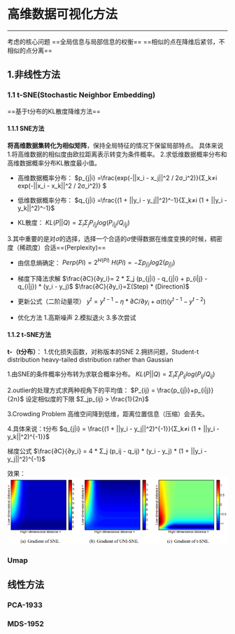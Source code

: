 # 高维数据可视化方法

---
考虑的核心问题
==全局信息与局部信息的权衡==
==相似的点在降维后紧邻，不相似的点分离==

## 1.非线性方法

### 1.1 t-SNE(Stochastic Neighbor Embedding)

==基于t分布的KL散度降维方法==

#### 1.1.1 SNE方法

**将高维数据集转化为相似矩阵**，保持全局特征的情况下保留局部特点。
具体来说
    1.将高维数据的相似度由欧拉距离表示转变为条件概率。
    2.求低维数据概率分布和高维数据概率分布KL散度最小值。

- 高维数据概率分布：
$p_{j|i} =\frac{exp(-||x_i - x_j||^2 / 2σ_i^2)}{Σ_k≠i exp(-||x_i - x_k||^2 / 2σ_i^2)} $

- 低维数据概率分布：
$q_{j|i} =\frac{(1 + ||y_i - y_j||^2)^-1}{Σ_k≠i (1 + ||y_i - y_k||^2)^-1}$

- KL散度：
$KL(P||Q) = Σ_i Σ_j P_{i|j} log(P_{i|j}/Q_{i|j})$

3.其中重要的是对$σ$的选择，选择一个合适的$σ$使得数据在维度变换的时候，稠密度（稀疏度）合适==(Perplexity)==

- 由信息熵确定：
$Perp(Pi) = 2^{H(Pi)}$
$H(Pi) = -Σ p_{j|i} log2(p_{j|i})$

- 梯度下降法求解
$\frac{∂C}{∂y_i}= 2 * Σ_j (p_{j|i} - q_{j|i} + p_{i|j} - q_{i|j}) * (y_i - y_j)$
$\frac{∂C}{∂y_i}=Σ(Step) * (Direction)$

- 更新公式（二阶动量项）
$y^{t} = y^{t-1} - η * ∂C/∂y_i + \alpha(t)(y^{t-1}-y^{t-2})$

- 优化方法
  1.高斯噪声
  2.模拟退火
  3.多次尝试

#### 1.1.2 t-SNE方法

**t-（t分布）**：
 1.优化损失函数，对称版本的SNE
 2.拥挤问题，Student-t distribution heavy-tailed distribution rather than Gaussian

1.由SNE的条件概率分布转为求联合概率分布。
$KL(P||Q) = Σ_i Σ_j P_{ij} log(P_{ij}/Q_{ij})$

2.outlier的处理方式求两种视角下的平均值：
$P_{ij} = \frac{p_{j|i}+p_{i|j}}{2n}$
设定相似度的下限
$Σ_jp_{ij} > \frac{1}{2n}$

3.Crowding Problem
高维空间降到低维，距离位置信息（压缩）会丢失。

4.具体来说：t分布
$q_{j|i} = \frac{(1 + ||y_i - y_j||^2)^{-1}}{Σ_k≠i (1 + ||y_i - y_k||^2)^{-1}}$

梯度公式
$\frac{∂C}{∂y_i} = 4 * Σ_j (p_ij - q_ij) * (y_i - y_j) * (1 + ||y_i - y_j||^2)^{-1}$

效果：
![TSNE](image/TSNE.png)

### Umap



## 线性方法

### PCA-1933

### MDS-1952
